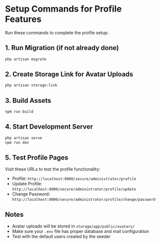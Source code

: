 # Setup Commands for Profile Features

Run these commands to complete the profile setup:

## 1. Run Migration (if not already done)
```bash
php artisan migrate
```

## 2. Create Storage Link for Avatar Uploads
```bash
php artisan storage:link
```

## 3. Build Assets
```bash
npm run build
```

## 4. Start Development Server
```bash
php artisan serve
npm run dev
```

## 5. Test Profile Pages
Visit these URLs to test the profile functionality:
- Profile: `http://localhost:8000/secure/administrator/profile`
- Update Profile: `http://localhost:8000/secure/administrator/profile/update`
- Change Password: `http://localhost:8000/secure/administrator/profile/change/password`

## Notes
- Avatar uploads will be stored in `storage/app/public/avatars/`
- Make sure your `.env` file has proper database and mail configuration
- Test with the default users created by the seeder
